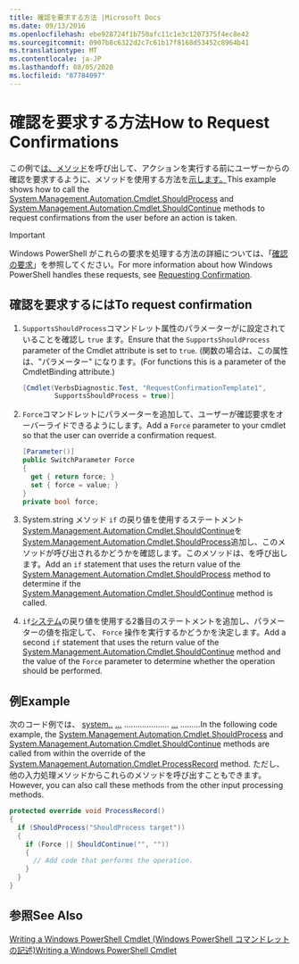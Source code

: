 ```yaml
---
title: 確認を要求する方法 |Microsoft Docs
ms.date: 09/13/2016
ms.openlocfilehash: ebe928724f1b750afc11c1e3c1207375f4ec8e42
ms.sourcegitcommit: 0907b8c6322d2c7c61b17f8168d53452c8964b41
ms.translationtype: MT
ms.contentlocale: ja-JP
ms.lasthandoff: 08/05/2020
ms.locfileid: "87784097"
---
```

# <a name="how-to-request-confirmations"></a><span data-ttu-id="b3f9e-102">確認を要求する方法</span><span class="sxs-lookup"><span data-stu-id="b3f9e-102">How to Request Confirmations</span></span>

<span data-ttu-id="b3f9e-103">この例で[は、メソッド](/dotnet/api/System.Management.Automation.Cmdlet.ShouldProcess)を呼び出して、アクションを実行する前にユーザーからの確認を要求するように、メソッドを使用する方法を[示します。](/dotnet/api/System.Management.Automation.Cmdlet.ShouldContinue)</span><span class="sxs-lookup"><span data-stu-id="b3f9e-103">This example shows how to call the [System.Management.Automation.Cmdlet.ShouldProcess](/dotnet/api/System.Management.Automation.Cmdlet.ShouldProcess) and [System.Management.Automation.Cmdlet.ShouldContinue](/dotnet/api/System.Management.Automation.Cmdlet.ShouldContinue) methods to request confirmations from the user before an action is taken.</span></span>

> [!IMPORTANT]
> <span data-ttu-id="b3f9e-104">Windows PowerShell がこれらの要求を処理する方法の詳細については、「[確認の要求](./requesting-confirmation-from-cmdlets.md)」を参照してください。</span><span class="sxs-lookup"><span data-stu-id="b3f9e-104">For more information about how Windows PowerShell handles these requests, see [Requesting Confirmation](./requesting-confirmation-from-cmdlets.md).</span></span>

## <a name="to-request-confirmation"></a><span data-ttu-id="b3f9e-105">確認を要求するには</span><span class="sxs-lookup"><span data-stu-id="b3f9e-105">To request confirmation</span></span>

1. <span data-ttu-id="b3f9e-106">`SupportsShouldProcess`コマンドレット属性のパラメーターがに設定されていることを確認し `true` ます。</span><span class="sxs-lookup"><span data-stu-id="b3f9e-106">Ensure that the `SupportsShouldProcess` parameter of the Cmdlet attribute is set to `true`.</span></span> <span data-ttu-id="b3f9e-107">(関数の場合は、この属性は、"パラメーター" になります。</span><span class="sxs-lookup"><span data-stu-id="b3f9e-107">(For functions this is a parameter of the CmdletBinding attribute.)</span></span>

    ```csharp
    [Cmdlet(VerbsDiagnostic.Test, "RequestConfirmationTemplate1",
            SupportsShouldProcess = true)]
    ```

2. <span data-ttu-id="b3f9e-108">`Force`コマンドレットにパラメーターを追加して、ユーザーが確認要求をオーバーライドできるようにします。</span><span class="sxs-lookup"><span data-stu-id="b3f9e-108">Add a `Force` parameter to your cmdlet so that the user can override a confirmation request.</span></span>

    ```csharp
    [Parameter()]
    public SwitchParameter Force
    {
      get { return force; }
      set { force = value; }
    }
    private bool force;
    ```

3. <span data-ttu-id="b3f9e-109">System.string メソッド `if` の戻り値を使用するステートメント[System.Management.Automation.Cmdlet.ShouldContinue](/dotnet/api/System.Management.Automation.Cmdlet.ShouldContinue)を[System.Management.Automation.Cmdlet.ShouldProcess](/dotnet/api/System.Management.Automation.Cmdlet.ShouldProcess)追加し、このメソッドが呼び出されるかどうかを確認します。このメソッドは、を呼び出します。</span><span class="sxs-lookup"><span data-stu-id="b3f9e-109">Add an `if` statement that uses the return value of the [System.Management.Automation.Cmdlet.ShouldProcess](/dotnet/api/System.Management.Automation.Cmdlet.ShouldProcess) method to determine if the [System.Management.Automation.Cmdlet.ShouldContinue](/dotnet/api/System.Management.Automation.Cmdlet.ShouldContinue) method is called.</span></span>

4. <span data-ttu-id="b3f9e-110">`if`[システム](/dotnet/api/System.Management.Automation.Cmdlet.ShouldContinue)の戻り値を使用する2番目のステートメントを追加し、パラメーターの値を指定して、 `Force` 操作を実行するかどうかを決定します。</span><span class="sxs-lookup"><span data-stu-id="b3f9e-110">Add a second `if` statement that uses the return value of the [System.Management.Automation.Cmdlet.ShouldContinue](/dotnet/api/System.Management.Automation.Cmdlet.ShouldContinue) method and the value of the `Force` parameter to determine whether the operation should be performed.</span></span>

## <a name="example"></a><span data-ttu-id="b3f9e-111">例</span><span class="sxs-lookup"><span data-stu-id="b3f9e-111">Example</span></span>

<span data-ttu-id="b3f9e-112">次のコード例では、 [system..](/dotnet/api/System.Management.Automation.Cmdlet.ShouldProcess) [...](/dotnet/api/System.Management.Automation.Cmdlet.ProcessRecord) .................... [...](/dotnet/api/System.Management.Automation.Cmdlet.ShouldContinue) .........</span><span class="sxs-lookup"><span data-stu-id="b3f9e-112">In the following code example, the [System.Management.Automation.Cmdlet.ShouldProcess](/dotnet/api/System.Management.Automation.Cmdlet.ShouldProcess) and [System.Management.Automation.Cmdlet.ShouldContinue](/dotnet/api/System.Management.Automation.Cmdlet.ShouldContinue) methods are called from within the override of the [System.Management.Automation.Cmdlet.ProcessRecord](/dotnet/api/System.Management.Automation.Cmdlet.ProcessRecord) method.</span></span> <span data-ttu-id="b3f9e-113">ただし、他の入力処理メソッドからこれらのメソッドを呼び出すこともできます。</span><span class="sxs-lookup"><span data-stu-id="b3f9e-113">However, you can also call these methods from the other input processing methods.</span></span>

```csharp
protected override void ProcessRecord()
{
  if (ShouldProcess("ShouldProcess target"))
  {
    if (Force || ShouldContinue("", ""))
    {
      // Add code that performs the operation.
    }
  }
}
```

## <a name="see-also"></a><span data-ttu-id="b3f9e-114">参照</span><span class="sxs-lookup"><span data-stu-id="b3f9e-114">See Also</span></span>

[<span data-ttu-id="b3f9e-115">Writing a Windows PowerShell Cmdlet (Windows PowerShell コマンドレットの記述)</span><span class="sxs-lookup"><span data-stu-id="b3f9e-115">Writing a Windows PowerShell Cmdlet</span></span>](./writing-a-windows-powershell-cmdlet.md)
